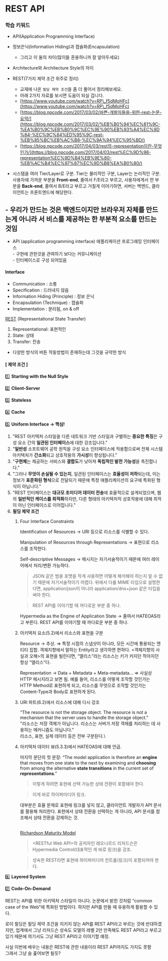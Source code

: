 # REST API

### 학습 키워드

* API(Application Programming Interface)
* 정보은닉(Information Hiding)과 캡슐화(Encapsulation)
  * 그리고 이 둘의 차이(많이들 혼용하니까 잘 알아두세요)
* Architecture와 Architecture Style의 차이
* REST(7가지 제약 조건 위주로 정리)
  * 교재에 나온 `필딩 제약 조건`을 좀 더 풀어서 정리해보세요.
  * 아래 2가지 자료를 보시면 도움이 되실 겁니다.
  * [https://www.youtube.com/watch?v=RP\_f5dMoHFc](https://www.youtube.com/watch?v=RP\_f5dMoHFc)
  * [https://blog.npcode.com/2017/03/02/바쁜-개발자들을-위한-rest-논문-요약/](https://blog.npcode.com/2017/03/02/%EB%B0%94%EC%81%9C-%EA%B0%9C%EB%B0%9C%EC%9E%90%EB%93%A4%EC%9D%84-%EC%9C%84%ED%95%9C-rest-%EB%85%BC%EB%AC%B8-%EC%9A%94%EC%95%BD/)
  * [https://blog.npcode.com/2017/04/03/rest의-representation이란-무엇인가/](https://blog.npcode.com/2017/04/03/rest%EC%9D%98-representation%EC%9D%B4%EB%9E%80-%EB%AC%B4%EC%97%87%EC%9D%B8%EA%B0%80/)



* 시스템을 여러 Tier/Layer로 구분. Tier는 물리적인 구분, Layer는 논리적인 구분.\
  사용자에 가까운 부분을 **Front-end**, 줄여서 F/E라고 부르고, 사용자에게서 먼 부분을 **Back-end**, 줄여서 B/E라고 부르고 거칠게 이야기하면, 서버는 백엔드, 클라이언트는 프론트엔드에 해당한다.

## - 우리가 만드는 것은 백엔드이지만 브라우저 자체를 만드는게 아니라 서  비스를 제공하는 한 부분적 요소를 만드는 것임

* API (application programming interface) 애플리케이션 프로그래밍 인터페이스\
  \- 구현에 관한것을 관여하기 보다는 커뮤니케이션\
  \- 인터페이스로 구성 되어있음

#### Interface

* Communication : 소통
* Specification : 드러내지 않음
* Information Hiding (Principle) : 정보 은닉
* Encapsulation (Technique) : 캡슐화
* Implementation : 분리됨, on & off

[REST](https://ko.wikipedia.org/wiki/REST) (Representational State Transfer)

1. Representational: 표현적인
2. State: 상태
3. Transfer: 전송

* 다양한 방식의 버튼 작동방법이 존재하는데 그것을 규약한 방식

#### \[ 제약 조건 ]

1️⃣ **Starting with the Null Style**

2️⃣ **Client-Server**

3️⃣ **Stateless**

4️⃣ **Cache**

5️⃣ **Uniform Interface → 핵심!**

1. "REST 아키텍처 스타일을 다른 네트워크 기반 스타일과 구별하는 **중요한 특징**은 구성 요소 간의 **일관된 인터페이스**에 대한 강조입니다."
2. "**일반성** 소프트웨어 공학 원칙을 구성 요소 인터페이스에 적용함으로써 전체 시스템 아키텍처가 **간소화**되고 상호작용의 **가시성**이 향상됩니다."
3. "**구현체**는 제공하는 서비스와 **결합도**가 낮아져 **독립적인 발전 가능성**을 촉진합니다."
4. "그러나 **무엇이 손실될 수 있는지**, 일관된 인터페이스는 **효율성이 저하**되는데, 이는 정보가 **표준화된 형식**으로 전달되기 때문에 특정 애플리케이션의 요구에 특화된 형식이 아닙니다."
5. "REST 인터페이스는 **대규모 초미디어 데이터 전송**에 효율적으로 설계되었으며, 웹의 **일반적인 케이스를 최적화**하지만, 다른 형태의 아키텍처적 상호작용에 대해 최적이 아닌 인터페이스로 이어집니다."
6. **필딩 제약 조건**
   1.  Four Interface Constraints

       Identification of Resources → URI 등으로 리소스를 식별할 수 있다.

       Manipulation of Resources through Representations → 표현으로 리소스를 조작한다.

       Self-descriptive Messages → 메시지는 자기서술적이기 때문에 여러 레이어에서 처리/변환 가능하다.

       > JSON 같은 범용 포맷을 작게 사용하면 어떻게 해석해야 하는지 알 수 없기 때문에 자기서술적이기 어렵다. 뒤에서 다룰 MIME 타입으로 설명한다면, application/json이 아니라 application/dns+json 같은 타입을 써야 한다.

       > REST API를 이야기할 때 까다로운 부분 중 하나.

       Hypermedia as the Engine of Application State → 줄여서 HATEOAS라고 부른다. REST API를 이야기할 때 까다로운 부분 중 하나.
   2.  아키텍처 요소(5.2)에서 리소스와 표현을 구분

       Resource → 추상. ⇒ 특정 시점의 스냅샷이 아니라, 모든 시간에 통용되는 엔티티 집합. 객체지향에서 말하는 Entity라고 생각하면 편하다. <객체지향의 사실과 오해>의 표현을 빌린다면, “앨리스”라는 리소스는 키가 커지던 작아지던 항상 “앨리스”다.



       Representation → Data + Metadata + Meta-metadata… ⇒ 사실상 HTTP 메시지라고 보면 됨. 예를 들어, 리소스를 어떻게 조작할 것인가는 HTTP Method로 표현하게 되고, 리소스를 무엇으로 조작할 것인가는 Content-Type과 Body로 표현하게 된다.


   3.  URI 파트(6.2)에서 리소스에 대해 다시 강조

       “The resource is not the storage object. The resource is not a mechanism that the server uses to handle the storage object.”\
       "리소스는 저장 객체가 아닙니다. 리소스는 서버가 저장 객체를 처리하는 데 사용하는 메커니즘도 아닙니다." \
       리소스, 표현, 실제 데이터 등은 전부 구분된다.\

   4.  아키텍처 데이터 뷰(5.3.3)에서 HATEOAS에 대해 언급.

       마지막 문단의 첫 문장: “The model application is therefore an **engine** that moves from one state to the next by examining and **choosing** from among the alternative **state transitions** in the current set of **representations**.”

       > 이렇게 하려면 표현에 선택 가능한 상태 전환이 포함돼야 한다.

       > 이게 바로 하이퍼미디어 링크.



       대부분은 효율 문제로 표현에 링크를 넣지 않고, 클라이언트 개발자가 API 문서를 활용해 처리한다. 표현에서 상태 전환을 선택하는 게 아니라, API 문서를 참조해서 상태 전환을 강제하는 것.

       \
       &#x20;[Richardson Maturity Model](https://martinfowler.com/articles/richardsonMaturityModel.html)

       > \<RESTful Web API>의 공저자인 레오나르드 리처드슨은 Hypermedia Control(대표적인 게 바로 링크)을 강조.

       > 성숙한 REST라면 표현에 하이퍼미디어 컨트롤(링크)이 포함되어야 한다.



6️⃣ **Layered System**

7️⃣ **Code-On-Demand**

REST는 API를 위한 아키텍처 스타일이 아니다. 논문에서 밝힌 것처럼 “common case of the Web”에 특화된 방법이다. 하지만 API를 만들 때 유용하게 활용할 수 있다.

로이 필딩은 필딩 제약 조건을 지키지 않는 API를 REST API라고 부르는 것에 반대하겠지만, 업계에서 그냥 리처드슨 성숙도 모델의 레벨 2만 만족해도 REST API라고 부르고 있기 때문에 여기서도 그냥 REST API라고 이야기할 예정.

사실 이번에 배우는 내용은 REST에 관한 내용이라 REST API까지도 가지도 못함\
그래서 그냥 슬 훑어보면 될듯?
